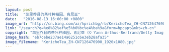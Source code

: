 ```yaml
---
layout: post
title:  "凯里乔县的茶叶种植园，肯尼亚"
date:   "2016-08-13 16:00:00 +0800"
image_url: "http://cn.bing.com/az/hprichbg/rb/KerichoTea_ZH-CN7126476900_1920x1080.jpg"
link: "/search?q=%e8%82%af%e5%b0%bc%e4%ba%9a&form=hpcapt&mkt=zh-cn"
copyright: "凯里乔县的茶叶种植园，肯尼亚 (© Yann Arthus-Bertrand/Getty Images)"
image_hash: "eb7cebe237ae14a6251c6e3eb28afa35"
image_filename: "KerichoTea_ZH-CN7126476900_1920x1080.jpg"
---
```

